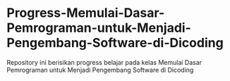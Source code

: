 # Progress-Memulai-Dasar-Pemrograman-untuk-Menjadi-Pengembang-Software-di-Dicoding
Repository ini berisikan progress belajar pada kelas Memulai Dasar Pemrograman untuk Menjadi Pengembang Software di Dicoding

